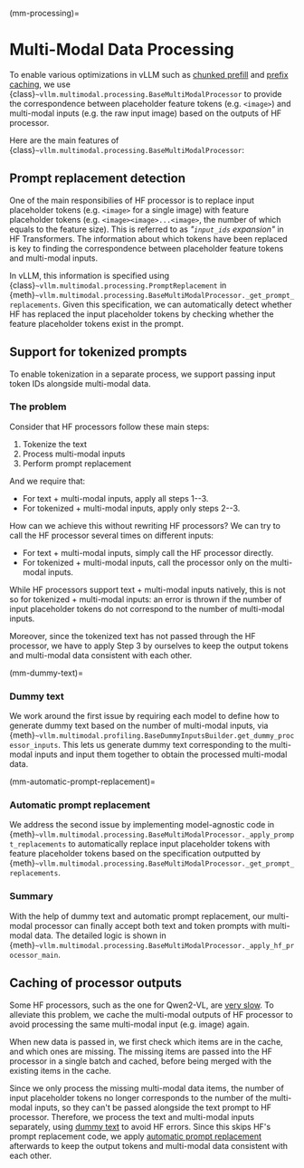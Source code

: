 (mm-processing)=

# Multi-Modal Data Processing

To enable various optimizations in vLLM such as [chunked prefill](#chunked-prefill) and [prefix caching](#automatic-prefix-caching), we use {class}`~vllm.multimodal.processing.BaseMultiModalProcessor` to provide the correspondence between placeholder feature tokens (e.g. `<image>`) and multi-modal inputs (e.g. the raw input image) based on the outputs of HF processor.

Here are the main features of {class}`~vllm.multimodal.processing.BaseMultiModalProcessor`:

## Prompt replacement detection

One of the main responsibilies of HF processor is to replace input placeholder tokens (e.g. `<image>` for a single image) with feature placeholder tokens (e.g. `<image><image>...<image>`, the number of which equals to the feature size). This is referred to as *"`input_ids` expansion"* in HF Transformers. The information about which tokens have been replaced is key to finding the correspondence between placeholder feature tokens and multi-modal inputs.

In vLLM, this information is specified using {class}`~vllm.multimodal.processing.PromptReplacement` in {meth}`~vllm.multimodal.processing.BaseMultiModalProcessor._get_prompt_replacements`. Given this specification, we can automatically detect whether HF has replaced the input placeholder tokens by checking whether the feature placeholder tokens exist in the prompt.

## Support for tokenized prompts

To enable tokenization in a separate process, we support passing input token IDs alongside multi-modal data.

### The problem

Consider that HF processors follow these main steps:

1. Tokenize the text
2. Process multi-modal inputs
3. Perform prompt replacement

And we require that:

- For text + multi-modal inputs, apply all steps 1--3.
- For tokenized + multi-modal inputs, apply only steps 2--3.

How can we achieve this without rewriting HF processors? We can try to call the HF processor several times on different inputs:

- For text + multi-modal inputs, simply call the HF processor directly.
- For tokenized + multi-modal inputs, call the processor only on the multi-modal inputs.

While HF processors support text + multi-modal inputs natively, this is not so for tokenized + multi-modal inputs: an error is thrown if the number of input placeholder tokens do not correspond to the number of multi-modal inputs.

Moreover, since the tokenized text has not passed through the HF processor, we have to apply Step 3 by ourselves to keep the output tokens and multi-modal data consistent with each other.

(mm-dummy-text)=

### Dummy text

We work around the first issue by requiring each model to define how to generate dummy text based on the number of multi-modal inputs, via {meth}`~vllm.multimodal.profiling.BaseDummyInputsBuilder.get_dummy_processor_inputs`. This lets us generate dummy text corresponding to the multi-modal inputs and input them together to obtain the processed multi-modal data.

(mm-automatic-prompt-replacement)=

### Automatic prompt replacement

We address the second issue by implementing model-agnostic code in
{meth}`~vllm.multimodal.processing.BaseMultiModalProcessor._apply_prompt_replacements` to automatically replace input placeholder tokens with feature placeholder tokens based on the specification outputted by {meth}`~vllm.multimodal.processing.BaseMultiModalProcessor._get_prompt_replacements`.

### Summary

With the help of dummy text and automatic prompt replacement, our multi-modal processor can finally accept both text and token prompts with multi-modal data. The detailed logic is shown in {meth}`~vllm.multimodal.processing.BaseMultiModalProcessor._apply_hf_processor_main`.

## Caching of processor outputs

Some HF processors, such as the one for Qwen2-VL, are [very slow](gh-issue:9238). To alleviate this problem, we cache the multi-modal outputs of HF processor to avoid processing the same multi-modal input (e.g. image) again.

When new data is passed in, we first check which items are in the cache, and which ones are missing. The missing items are passed into the HF processor in a single batch and cached, before being merged with the existing items in the cache.

Since we only process the missing multi-modal data items, the number of input placeholder tokens no longer corresponds to the number of the multi-modal inputs, so they can't be passed alongside the text prompt to HF processor. Therefore, we process the text and multi-modal inputs separately, using [dummy text](#mm-dummy-text) to avoid HF errors. Since this skips HF's prompt replacement code, we apply [automatic prompt replacement](#mm-automatic-prompt-replacement) afterwards to keep the output tokens and multi-modal data consistent with each other.
